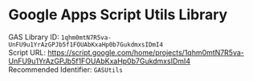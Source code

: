 #  Google Apps Script Utils Library

GAS Library ID: `1qhm0mtN7R5va-UnFU9u1YrAzGPJb5f1FOUAbKxaHp0b7GukdmxsIDmI4`  
Script URL: https://script.google.com/home/projects/1qhm0mtN7R5va-UnFU9u1YrAzGPJb5f1FOUAbKxaHp0b7GukdmxsIDmI4  
Recommended Identifier: `GASUtils`
